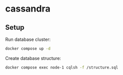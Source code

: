 # cassandra

## Setup

Run database cluster:

```sh
docker compose up -d
```

Create database structure:

```sh
docker compose exec node-1 cqlsh -f /structure.sql
```

